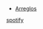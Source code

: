 * [Arreglos](https://curriculum.laboratoria.la/es/topics/javascript/04-arrays)
 
 [spotify](http://www.spotiiiiiify.com/error/es)
